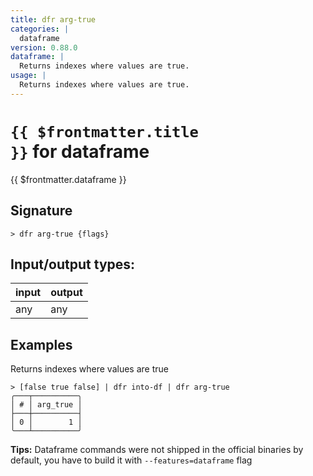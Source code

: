 ```yaml
---
title: dfr arg-true
categories: |
  dataframe
version: 0.88.0
dataframe: |
  Returns indexes where values are true.
usage: |
  Returns indexes where values are true.
---
```

<!-- This file is automatically generated. Please edit the command in https://github.com/nushell/nushell instead. -->

# <code>{{ $frontmatter.title }}</code> for dataframe

<div class='command-title'>{{ $frontmatter.dataframe }}</div>

## Signature

```> dfr arg-true {flags} ```


## Input/output types:

| input | output |
| ----- | ------ |
| any   | any    |

## Examples

Returns indexes where values are true
```nu
> [false true false] | dfr into-df | dfr arg-true
╭───┬──────────╮
│ # │ arg_true │
├───┼──────────┤
│ 0 │        1 │
╰───┴──────────╯

```


**Tips:** Dataframe commands were not shipped in the official binaries by default, you have to build it with `--features=dataframe` flag